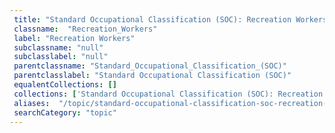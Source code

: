 ```yaml
--- 
 title: "Standard Occupational Classification (SOC): Recreation Workers" 
 classname:  "Recreation_Workers" 
 label: "Recreation Workers" 
 subclassname: "null" 
 subclasslabel: "null" 
 parentclassname: "Standard_Occupational_Classification_(SOC)" 
 parentclasslabel: "Standard Occupational Classification (SOC)" 
 equalentCollections: [] 
 collections: ['Standard Occupational Classification (SOC): Recreation Workers']
 aliases:  "/topic/standard-occupational-classification-soc-recreation-workers"  
 searchCategory: "topic" 
---
```

